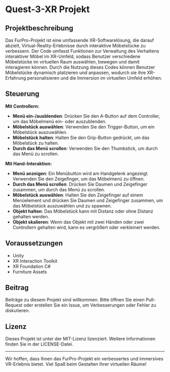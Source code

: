 # Quest-3-XR Projekt

## Projektbeschreibung
Das FurPro-Projekt ist eine umfassende XR-Softwarelösung, die darauf abzielt, Virtual-Reality-Erlebnisse durch interaktive Möbelstücke zu verbessern. Der Code umfasst Funktionen zur Verwaltung des Verhaltens interaktiver Möbel im XR-Umfeld, sodass Benutzer verschiedene Möbelstücke im virtuellen Raum auswählen, bewegen und damit interagieren können. Durch die Nutzung dieses Codes können Benutzer Möbelstücke dynamisch platzieren und anpassen, wodurch sie ihre XR-Erfahrung personalisieren und die Immersion im virtuellen Umfeld erhöhen.


## Steuerung

**Mit Controllern:**
- **Menü ein-/ausblenden**: Drücken Sie den A-Button auf dem Controller, um das Möbelmenü ein- oder auszublenden.
- **Möbelstück auswählen**: Verwenden Sie den Trigger-Button, um ein Möbelstück auszuwählen.
- **Möbelstück halten**: Halten Sie den Grip-Button gedrückt, um das Möbelstück zu halten.
- **Durch das Menü scrollen**: Verwenden Sie den Thumbstick, um durch das Menü zu scrollen.

**Mit Hand-Interaktion:**
- **Menü anzeigen**: Ein Menübutton wird am Handgelenk angezeigt. Verwenden Sie den Zeigefinger, um das Möbelmenü zu öffnen.
- **Durch das Menü scrollen**: Drücken Sie Daumen und Zeigefinger zusammen, um durch das Menü zu scrollen.
- **Möbelstück auswählen**: Halten Sie den Zeigefinger auf einem Menüelement und drücken Sie Daumen und Zeigefinger zusammen, um das Möbelstück auszuwählen und zu spawnen.
- **Objekt halten**: Das Möbelstück kann mit Distanz oder ohne Distanz gehalten werden.
- **Objekt skalieren**: Wenn das Objekt mit zwei Händen oder zwei Controllern gehalten wird, kann es vergrößert oder verkleinert werden.

## Voraussetzungen
- Unity
- XR Interaction Toolkit
- XR Foundation C#
- Furniture Assets

## Beitrag
Beiträge zu diesem Projekt sind willkommen. Bitte öffnen Sie einen Pull-Request oder erstellen Sie ein Issue, um Verbesserungen oder Fehler zu diskutieren.

## Lizenz
Dieses Projekt ist unter der MIT-Lizenz lizenziert. Weitere Informationen finden Sie in der LICENSE-Datei.


---

Wir hoffen, dass Ihnen das FurPro-Projekt ein verbessertes und immersives VR-Erlebnis bietet. Viel Spaß beim Gestalten Ihrer virtuellen Räume!

